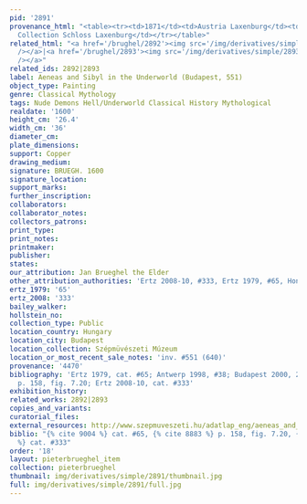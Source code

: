 ```yaml
---
pid: '2891'
provenance_html: "<table><tr><td>1871</td><td>Austria Laxenburg</td><td>Esterházy
  Collection Schloss Laxenburg</td></tr></table>"
related_html: "<a href='/brughel/2892'><img src='/img/derivatives/simple/2892/thumbnail.jpg'
  /></a>|<a href='/brughel/2893'><img src='/img/derivatives/simple/2893/thumbnail.jpg'
  /></a>"
related_ids: 2892|2893
label: Aeneas and Sibyl in the Underworld (Budapest, 551)
object_type: Painting
genre: Classical Mythology
tags: Nude Demons Hell/Underworld Classical History Mythological
realdate: '1600'
height_cm: '26.4'
width_cm: '36'
diameter_cm: 
plate_dimensions: 
support: Copper
drawing_medium: 
signature: BRUEGH. 1600
signature_location: 
support_marks: 
further_inscription: 
collaborators: 
collaborator_notes: 
collectors_patrons: 
print_type: 
print_notes: 
printmaker: 
publisher: 
states: 
our_attribution: Jan Brueghel the Elder
other_attribution_authorities: 'Ertz 2008-10, #333, Ertz 1979, #65, Honig database'
ertz_1979: '65'
ertz_2008: '333'
bailey_walker: 
hollstein_no: 
collection_type: Public
location_country: Hungary
location_city: Budapest
location_collection: Szépmüvészeti Múzeum
location_or_most_recent_sale_notes: 'inv. #551 (640)'
provenance: '4470'
bibliography: 'Ertz 1979, cat. #65; Antwerp 1998, #38; Budapest 2000, 29; Silver 2006,
  p. 158, fig. 7.20; Ertz 2008-10, cat. #333'
exhibition_history: 
related_works: 2892|2893
copies_and_variants: 
curatorial_files: 
external_resources: http://www.szepmuveszeti.hu/adatlap_eng/aeneas_and_sibyl_in_the_8584
biblio: "{% cite 9004 %} cat. #65, {% cite 8883 %} p. 158, fig. 7.20, {% cite 8900
  %} cat. #333"
order: '18'
layout: pieterbrueghel_item
collection: pieterbrueghel
thumbnail: img/derivatives/simple/2891/thumbnail.jpg
full: img/derivatives/simple/2891/full.jpg
---
```

